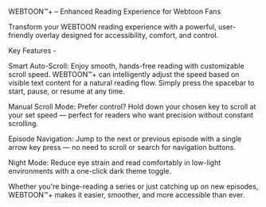 WEBTOON™+ – Enhanced Reading Experience for Webtoon Fans

Transform your WEBTOON reading experience with a powerful, user-friendly overlay designed for accessibility, comfort, and control.

Key Features -

Smart Auto-Scroll:
Enjoy smooth, hands-free reading with customizable scroll speed. WEBTOON™+ can intelligently adjust the speed based on visible text content for a natural reading flow. Simply press the spacebar to start, pause, or resume at any time.

Manual Scroll Mode:
Prefer control? Hold down your chosen key to scroll at your set speed — perfect for readers who want precision without constant scrolling.

Episode Navigation:
Jump to the next or previous episode with a single arrow key press — no need to scroll or search for navigation buttons.

Night Mode:
Reduce eye strain and read comfortably in low-light environments with a one-click dark theme toggle.

Whether you're binge-reading a series or just catching up on new episodes, WEBTOON™+ makes it easier, smoother, and more accessible than ever.
